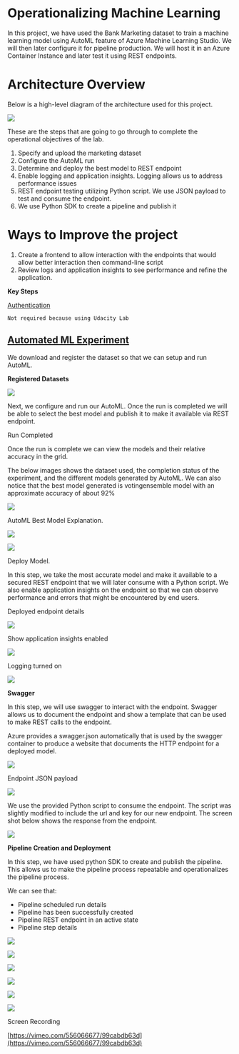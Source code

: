 

# Operationalizing Machine Learning

In this project, we have used the Bank Marketing dataset to train a machine learning model using AutoML feature of Azure Machine Learning Studio.  We will then later configure it for pipeline production.  We will host it in an Azure Container Instance and later test it using REST endpoints. 

 # Architecture Overview

Below is a high-level diagram of the architecture used for this project.  

<img src = "https://github.com/slcdlvpr/mlpipeline3/blob/main/Images/image1.png"> </img>
           

These are the steps that are going to go through to complete the operational objectives of the lab.

1. Specify and upload the marketing dataset
2. Configure the AutoML run 
3. Determine and deploy the best model to REST endpoint
4. Enable logging and application insights. Logging allows us to address performance issues
5. REST endpoint testing utilizing Python script.  We use JSON payload to test and consume the endpoint.
6. We use Python SDK to create a pipeline and publish it 

# Ways to Improve the project

1. Create a frontend to allow interaction with the endpoints that would allow better interaction then command-line script
2. Review logs and application insights to see performance and refine the application. 

**Key Steps** 

<span style="text-decoration:underline;">Authentication</span>

	Not required because using Udacity Lab 


## <span style="text-decoration:underline;">Automated ML Experiment</span>

We download and register the dataset so that we can setup and run AutoML.

**Registered Datasets**

<img src = "https://github.com/slcdlvpr/mlpipeline3/blob/main/Images/image2.png"> </img>


Next, we configure and run our AutoML.  Once the run is completed we will be able to select the best model and publish it to make it available via REST endpoint. 

Run Completed 

Once the run is complete we can view the models and their relative accuracy in the grid.

The below images shows the dataset used, the completion status of the experiment, and the different models generated by AutoML. We can also notice that the best model generated is votingensemble model with an approximate accuracy of about 92%


<img src = "https://github.com/slcdlvpr/mlpipeline3/blob/main/Images/Image3.png"> </img>


AutoML Best Model Explanation. 


<img src = "https://github.com/slcdlvpr/mlpipeline3/blob/main/Images/Image4.png"> </img>
           

<img src = "https://github.com/slcdlvpr/mlpipeline3/blob/main/Images/Image5.png"> </img>


Deploy Model.

In this step, we take the most accurate model and make it available to a secured REST endpoint that we will later consume with a Python script.   We also enable application insights on the endpoint so that we can observe performance and errors that might be encountered by end users.

Deployed endpoint details 

<img src = "https://github.com/slcdlvpr/mlpipeline3/blob/main/Images/Image6.png"> </img>

Show application insights enabled 

<img src = "https://github.com/slcdlvpr/mlpipeline3/blob/main/Images/Image7.png"> </img>

Logging turned on 

<img src = "https://github.com/slcdlvpr/mlpipeline3/blob/main/Images/Image8.png"> </img>

**Swagger**

In this step, we will use swagger to interact with the endpoint.  Swagger allows us to document the endpoint and show a template that can be used to make REST calls to the endpoint. 

Azure provides a swagger.json automatically that is used by the swagger container to produce a website that documents the HTTP endpoint for a deployed model.


<img src = "https://github.com/slcdlvpr/mlpipeline3/blob/main/Images/Image9.png"> </img>


Endpoint JSON payload

<img src = "https://github.com/slcdlvpr/mlpipeline3/blob/main/Images/Image10.png"> </img>


We use the provided Python script to consume the endpoint.  The script was slightly modified to include the url and key for our new endpoint. The screen shot below shows the response from the endpoint. 

<img src = "https://github.com/slcdlvpr/mlpipeline3/blob/main/Images/Image11.png"> </img>


**Pipeline Creation and Deployment**

In this step, we have used python SDK to create and publish the pipeline.  This allows us to make the pipeline process repeatable and operationalizes the pipeline process.

We can see that:

*   Pipeline scheduled run details
*   Pipeline has been successfully created
*   Pipeline REST endpoint in an active state
*   Pipeline step details


<img src = "https://github.com/slcdlvpr/mlpipeline3/blob/main/Images/Image12.png"> </img>

<img src = "https://github.com/slcdlvpr/mlpipeline3/blob/main/Images/Image13.png"> </img>

<img src = "https://github.com/slcdlvpr/mlpipeline3/blob/main/Images/Image14.png"> </img>

<img src = "https://github.com/slcdlvpr/mlpipeline3/blob/main/Images/Image15.png"> </img>

<img src = "https://github.com/slcdlvpr/mlpipeline3/blob/main/Images/Image16.png"> </img>

<img src = "https://github.com/slcdlvpr/mlpipeline3/blob/main/Images/Image17.png"> </img>


Screen Recording

[https://vimeo.com/556066677/99cabdb63d](https://vimeo.com/556066677/99cabdb63d) 
